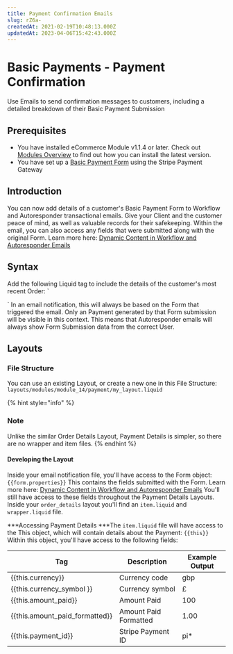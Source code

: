 ```yaml
---
title: Payment Confirmation Emails
slug: rZ6a-
createdAt: 2021-02-19T10:48:13.000Z
updatedAt: 2023-04-06T15:42:43.000Z
---
```


# Basic Payments - Payment Confirmation

Use Emails to send confirmation messages to customers, including a detailed breakdown of their Basic Payment Submission

## Prerequisites

* You have installed eCommerce Module v1.1.4 or later. Check out [Modules Overview](https://help.siteglide.com/article/131-modules-getting-started) to find out how you can install the latest version.
* You have set up a [Basic Payment Form](https://developers.siteglide.com/basic-payment-forms-tutorial) using the Stripe Payment Gateway

## Introduction

You can now add details of a customer's Basic Payment Form to Workflow and Autoresponder transactional emails. Give your Client and the customer peace of mind, as well as valuable records for their safekeeping. Within the email, you can also access any fields that were submitted along with the original Form. Learn more here: [Dynamic Content in Workflow and Autoresponder Emails](https://developers.siteglide.com/dynamic-content-in-workflow-and-autoresponder-emails)

## Syntax

Add the following Liquid tag to include the details of the customer's most recent Order: \`

\` In an email notification, this will always be based on the Form that triggered the email. Only an Payment generated by that Form submission will be visible in this context. This means that Autoresponder emails will always show Form Submission data from the correct User.

## Layouts

### File Structure

You can use an existing Layout, or create a new one in this File Structure: `layouts/modules/module_14/payment/my_layout.liquid`

{% hint style="info" %}
### Note

Unlike the similar Order Details Layout, Payment Details is simpler, so there are no wrapper and item files.
{% endhint %}

#### Developing the Layout

Inside your email notification file, you'll have access to the Form object: `{{form.properties}}` This contains the fields submitted with the Form. Learn more here: [Dynamic Content in Workflow and Autoresponder Emails](https://developers.siteglide.com/dynamic-content-in-workflow-and-autoresponder-emails) You'll still have access to these fields throughout the Payment Details Layouts. Inside your `order_details` layout you'll find an `item.liquid` and `wrapper.liquid` file.

\*\*\*Accessing Payment Details \*\*\*The `item.liquid` file will have access to the This object, which will contain details about the Payment: `{{this}}` Within this object, you'll have access to the following fields:

| **Tag**                            | **Description**       | **Example Output** |
| ---------------------------------- | --------------------- | ------------------ |
| \{{this.currency\}}                | Currency code         | gbp                |
| \{{this.currency\_symbol \}}       | Currency symbol       | £                  |
| \{{this.amount\_paid\}}            | Amount Paid           | 100                |
| \{{this.amount\_paid\_formatted\}} | Amount Paid Formatted | 1.00               |
| \{{this.payment\_id\}}             | Stripe Payment ID     | pi\*               |
